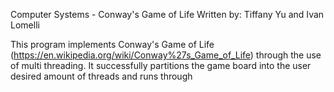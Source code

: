 Computer Systems - Conway's Game of Life
Written by: Tiffany Yu and Ivan Lomelli

This program implements Conway's Game of Life (https://en.wikipedia.org/wiki/Conway%27s_Game_of_Life) through the use of multi threading. It successfully partitions the game board into the user desired amount of threads and runs through
